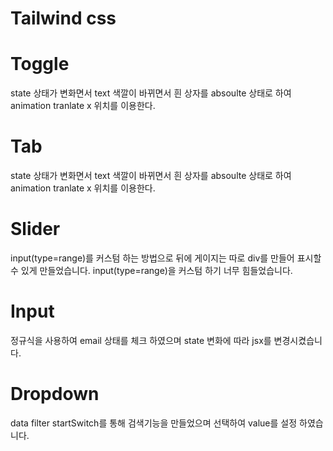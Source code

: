 # Tailwind css

# Toggle

state 상태가 변화면서 text 색깔이 바뀌면서 흰 상자를 absoulte 상태로 하여 animation tranlate x 위치를 이용한다.

# Tab

state 상태가 변화면서 text 색깔이 바뀌면서 흰 상자를 absoulte 상태로 하여 animation tranlate x 위치를 이용한다.

# Slider

input(type=range)를 커스텀 하는 방법으로 뒤에 게이지는 따로 div를 만들어 표시할 수 있게 만들었습니다.
input(type=range)을 커스텀 하기 너무 힘들었습니다.

# Input

정규식을 사용하여 email 상태를 체크 하였으며 state 변화에 따라 jsx를 변경시켰습니다.

# Dropdown

data filter startSwitch를 통해 검색기능을 만들었으며 선택하여 value를 설정 하였습니다.
